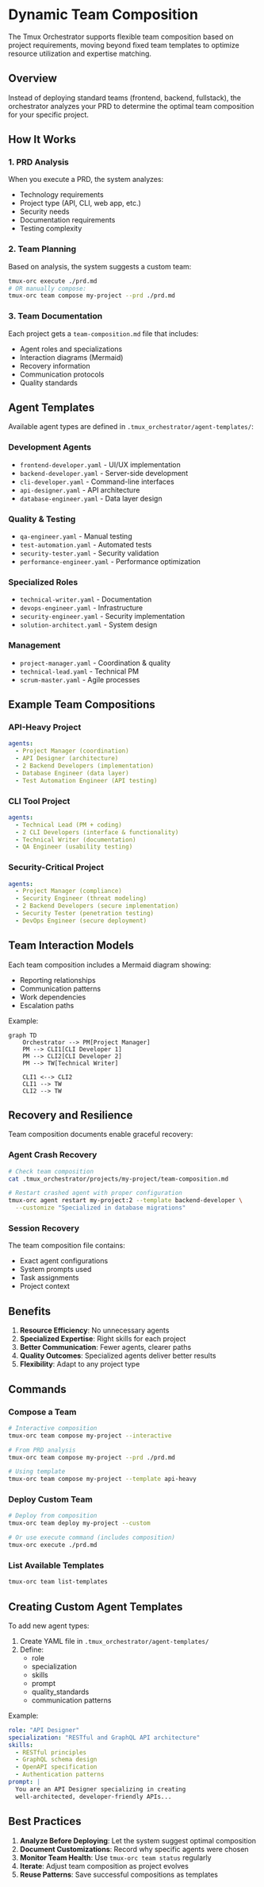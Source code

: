 # Dynamic Team Composition

The Tmux Orchestrator supports flexible team composition based on project requirements, moving beyond fixed team templates to optimize resource utilization and expertise matching.

## Overview

Instead of deploying standard teams (frontend, backend, fullstack), the orchestrator analyzes your PRD to determine the optimal team composition for your specific project.

## How It Works

### 1. PRD Analysis
When you execute a PRD, the system analyzes:
- Technology requirements
- Project type (API, CLI, web app, etc.)
- Security needs
- Documentation requirements
- Testing complexity

### 2. Team Planning
Based on analysis, the system suggests a custom team:
```bash
tmux-orc execute ./prd.md
# OR manually compose:
tmux-orc team compose my-project --prd ./prd.md
```

### 3. Team Documentation
Each project gets a `team-composition.md` file that includes:
- Agent roles and specializations
- Interaction diagrams (Mermaid)
- Recovery information
- Communication protocols
- Quality standards

## Agent Templates

Available agent types are defined in `.tmux_orchestrator/agent-templates/`:

### Development Agents
- `frontend-developer.yaml` - UI/UX implementation
- `backend-developer.yaml` - Server-side development
- `cli-developer.yaml` - Command-line interfaces
- `api-designer.yaml` - API architecture
- `database-engineer.yaml` - Data layer design

### Quality & Testing
- `qa-engineer.yaml` - Manual testing
- `test-automation.yaml` - Automated tests
- `security-tester.yaml` - Security validation
- `performance-engineer.yaml` - Performance optimization

### Specialized Roles
- `technical-writer.yaml` - Documentation
- `devops-engineer.yaml` - Infrastructure
- `security-engineer.yaml` - Security implementation
- `solution-architect.yaml` - System design

### Management
- `project-manager.yaml` - Coordination & quality
- `technical-lead.yaml` - Technical PM
- `scrum-master.yaml` - Agile processes

## Example Team Compositions

### API-Heavy Project
```yaml
agents:
  - Project Manager (coordination)
  - API Designer (architecture)
  - 2 Backend Developers (implementation)
  - Database Engineer (data layer)
  - Test Automation Engineer (API testing)
```

### CLI Tool Project
```yaml
agents:
  - Technical Lead (PM + coding)
  - 2 CLI Developers (interface & functionality)
  - Technical Writer (documentation)
  - QA Engineer (usability testing)
```

### Security-Critical Project
```yaml
agents:
  - Project Manager (compliance)
  - Security Engineer (threat modeling)
  - 2 Backend Developers (secure implementation)
  - Security Tester (penetration testing)
  - DevOps Engineer (secure deployment)
```

## Team Interaction Models

Each team composition includes a Mermaid diagram showing:
- Reporting relationships
- Communication patterns
- Work dependencies
- Escalation paths

Example:
```mermaid
graph TD
    Orchestrator --> PM[Project Manager]
    PM --> CLI1[CLI Developer 1]
    PM --> CLI2[CLI Developer 2]
    PM --> TW[Technical Writer]
    
    CLI1 <--> CLI2
    CLI1 --> TW
    CLI2 --> TW
```

## Recovery and Resilience

Team composition documents enable graceful recovery:

### Agent Crash Recovery
```bash
# Check team composition
cat .tmux_orchestrator/projects/my-project/team-composition.md

# Restart crashed agent with proper configuration
tmux-orc agent restart my-project:2 --template backend-developer \
  --customize "Specialized in database migrations"
```

### Session Recovery
The team composition file contains:
- Exact agent configurations
- System prompts used
- Task assignments
- Project context

## Benefits

1. **Resource Efficiency**: No unnecessary agents
2. **Specialized Expertise**: Right skills for each project
3. **Better Communication**: Fewer agents, clearer paths
4. **Quality Outcomes**: Specialized agents deliver better results
5. **Flexibility**: Adapt to any project type

## Commands

### Compose a Team
```bash
# Interactive composition
tmux-orc team compose my-project --interactive

# From PRD analysis
tmux-orc team compose my-project --prd ./prd.md

# Using template
tmux-orc team compose my-project --template api-heavy
```

### Deploy Custom Team
```bash
# Deploy from composition
tmux-orc team deploy my-project --custom

# Or use execute command (includes composition)
tmux-orc execute ./prd.md
```

### List Available Templates
```bash
tmux-orc team list-templates
```

## Creating Custom Agent Templates

To add new agent types:

1. Create YAML file in `.tmux_orchestrator/agent-templates/`
2. Define:
   - role
   - specialization
   - skills
   - prompt
   - quality_standards
   - communication patterns

Example:
```yaml
role: "API Designer"
specialization: "RESTful and GraphQL API architecture"
skills:
  - RESTful principles
  - GraphQL schema design
  - OpenAPI specification
  - Authentication patterns
prompt: |
  You are an API Designer specializing in creating
  well-architected, developer-friendly APIs...
```

## Best Practices

1. **Analyze Before Deploying**: Let the system suggest optimal composition
2. **Document Customizations**: Record why specific agents were chosen
3. **Monitor Team Health**: Use `tmux-orc team status` regularly
4. **Iterate**: Adjust team composition as project evolves
5. **Reuse Patterns**: Save successful compositions as templates